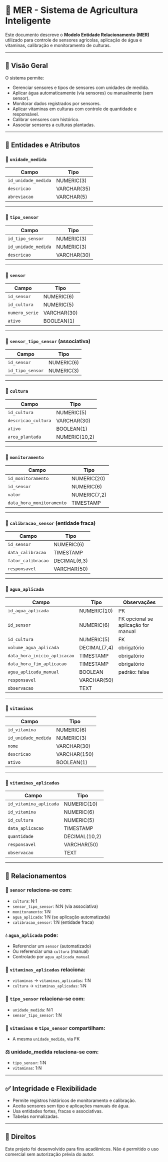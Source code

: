 # 🌾 MER - Sistema de Agricultura Inteligente

Este documento descreve o **Modelo Entidade Relacionamento (MER)** utilizado para controle de sensores agrícolas, aplicação de água e vitaminas, calibração e monitoramento de culturas.

---

## 📌 Visão Geral

O sistema permite:

- Gerenciar sensores e tipos de sensores com unidades de medida.
- Aplicar água automaticamente (via sensores) ou manualmente (sem sensor).
- Monitorar dados registrados por sensores.
- Aplicar vitaminas em culturas com controle de quantidade e responsável.
- Calibrar sensores com histórico.
- Associar sensores a culturas plantadas.

---

## 🧩 Entidades e Atributos

### 🔹 `unidade_medida`

| Campo              | Tipo        |
|--------------------|-------------|
| `id_unidade_medida`| NUMERIC(3)  |
| `descricao`        | VARCHAR(35) |
| `abreviacao`       | VARCHAR(5)  |

---

### 🔹 `tipo_sensor`

| Campo               | Tipo        |
|---------------------|-------------|
| `id_tipo_sensor`    | NUMERIC(3)  |
| `id_unidade_medida` | NUMERIC(3)  |
| `descricao`         | VARCHAR(30) |

---

### 🔹 `sensor`

| Campo          | Tipo         |
|----------------|--------------|
| `id_sensor`    | NUMERIC(6)   |
| `id_cultura`   | NUMERIC(5)   |
| `numero_serie` | VARCHAR(30)  |
| `ativo`        | BOOLEAN(1)   |

---

### 🔹 `sensor_tipo_sensor` (associativa)

| Campo             | Tipo        |
|-------------------|-------------|
| `id_sensor`       | NUMERIC(6)  |
| `id_tipo_sensor`  | NUMERIC(3)  |

---

### 🔹 `cultura`

| Campo              | Tipo         |
|--------------------|--------------|
| `id_cultura`       | NUMERIC(5)   |
| `descricao_cultura`| VARCHAR(30)  |
| `ativo`            | BOOLEAN(1)   |
| `area_plantada`    | NUMERIC(10,2)|

---

### 🔹 `monitoramento`

| Campo                    | Tipo         |
|--------------------------|--------------|
| `id_monitoramento`       | NUMERIC(20)  |
| `id_sensor`              | NUMERIC(6)   |
| `valor`                  | NUMERIC(7,2) |
| `data_hora_monitoramento`| TIMESTAMP    |

---

### 🔹 `calibracao_sensor` (entidade fraca)

| Campo             | Tipo         |
|-------------------|--------------|
| `id_sensor`       | NUMERIC(6)   |
| `data_calibracao` | TIMESTAMP    |
| `fator_calibracao`| DECIMAL(6,3) |
| `responsavel`     | VARCHAR(50)  |

---

### 🔹 `agua_aplicada`

| Campo                        | Tipo         | Observações |
|------------------------------|--------------|-------------|
| `id_agua_aplicada`           | NUMERIC(10)  | PK          |
| `id_sensor`                  | NUMERIC(6)   | FK opcional se aplicação for manual |
| `id_cultura`                 | NUMERIC(5)   | FK          |
| `volume_agua_aplicada`       | DECIMAL(7,4) | obrigatório |
| `data_hora_inicio_aplicacao` | TIMESTAMP    | obrigatório |
| `data_hora_fim_aplicacao`    | TIMESTAMP    | obrigatório |
| `agua_aplicada_manual`       | BOOLEAN      | padrão: false |
| `responsavel`                | VARCHAR(50)  |
| `observacao`                 | TEXT         |

---

### 🔹 `vitaminas`

| Campo              | Tipo         |
|--------------------|--------------|
| `id_vitamina`      | NUMERIC(6)   |
| `id_unidade_medida`| NUMERIC(3)   |
| `nome`             | VARCHAR(30)  |
| `descricao`        | VARCHAR(150) |
| `ativo`            | BOOLEAN(1)   |

---

### 🔹 `vitaminas_aplicadas`

| Campo                  | Tipo           |
|------------------------|----------------|
| `id_vitamina_aplicada` | NUMERIC(10)    |
| `id_vitamina`          | NUMERIC(6)     |
| `id_cultura`           | NUMERIC(5)     |
| `data_aplicacao`       | TIMESTAMP      |
| `quantidade`           | DECIMAL(10,2)  |
| `responsavel`          | VARCHAR(50)    |
| `observacao`           | TEXT           |

---

## 🔗 Relacionamentos

### 🌱 `sensor` relaciona-se com:
- `cultura`: N:1
- `sensor_tipo_sensor`: N:N (via associativa)
- `monitoramento`: 1:N
- `agua_aplicada`: 1:N (se aplicação automatizada)
- `calibracao_sensor`: 1:N (entidade fraca)

### 💧 `agua_aplicada` pode:
- Referenciar um `sensor` (automatizado)
- Ou referenciar uma `cultura` (manual)
- Controlado por `agua_aplicada_manual`

### 🧪 `vitaminas_aplicadas` relaciona:
- `vitaminas` → `vitaminas_aplicadas`: 1:N
- `cultura` → `vitaminas_aplicadas`: 1:N

### 📐 `tipo_sensor` relaciona-se com:
- `unidade_medida`: N:1
- `sensor_tipo_sensor`: 1:N

### 🧮 `vitaminas` e `tipo_sensor` compartilham:
- A mesma `unidade_medida`, via FK

### ⚖️ unidade_medida relaciona-se com:
- `tipo_sensor`: 1:N
- `vitaminas`: 1:N

---

## ✅ Integridade e Flexibilidade

- Permite registros históricos de monitoramento e calibração.
- Aceita sensores sem tipo e aplicações manuais de água.
- Usa entidades fortes, fracas e associativas.
- Tabelas normalizadas.

---

## 📎 Direitos

Este projeto foi desenvolvido para fins acadêmicos. Não é permitido o uso comercial sem autorização prévia do autor.

